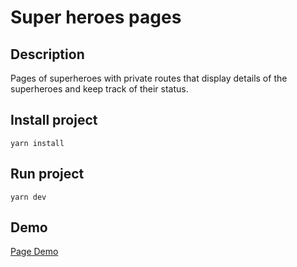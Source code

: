 # Super heroes pages

## Description

Pages of superheroes with private routes that display details of the superheroes and keep track of their status.

## Install project

    yarn install

## Run project

    yarn dev
    
## Demo
[Page Demo]([https://jhone17.github.io/Superhero-react/](https://universe-super-heroes.netlify.app/)https://universe-super-heroes.netlify.app/)

